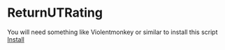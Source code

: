 # ReturnUTRating

You will need something like Violentmonkey or similar to install this script</br>
<a href="https://github.com/pacjo/ReturnUTRating/raw/main/Return%20UT%20score.user.js">Install</a>
